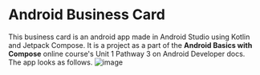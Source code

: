 <h1>Android Business Card</h1>

This business card is an android app made in Android Studio using Kotlin and Jetpack Compose. It is a project as a part of the <b>Android Basics with Compose</b> online course's Unit 1 Pathway 3 on Android Developer docs. <br>
The app looks as follows.
![image](https://github.com/mherenow/Android-Business-Card/assets/120811365/8f7386da-e443-49e2-978c-b6088132c1b5)

